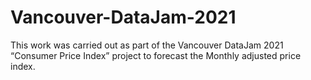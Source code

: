 # Vancouver-DataJam-2021
This work was carried out as part of the Vancouver DataJam 2021 “Consumer Price Index” project to forecast the Monthly adjusted price index.
